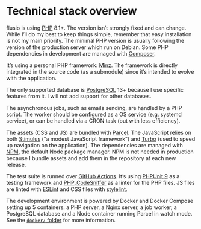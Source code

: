 # Technical stack overview

flusio is using [PHP](https://www.php.net/) 8.1+. The version isn’t strongly
fixed and can change. While I’ll do my best to keep things simple, remember
that easy installation is not my main priority. The minimal PHP version is
usually following the version of the production server which run on Debian.
Some PHP dependencies in development are managed with [Composer](https://getcomposer.org/).

It’s using a personal PHP framework: [Minz](https://github.com/flusio/Minz).
The framework is directly integrated in the source code (as a submodule) since
it’s intended to evolve with the application.

The only supported database is [PostgreSQL](https://www.postgresql.org/) 13+
because I use specific features from it. I will not add support for other
databases.

The asynchronous jobs, such as emails sending, are handled by a PHP script. The
worker should be configured as a OS service (e.g. systemd service), or can be
handled via a CRON task (but with less efficiency).

The assets (CSS and JS) are bundled with [Parcel](https://parceljs.org/). The
JavaScript relies on both [Stimulus](https://stimulus.hotwired.dev/) (“a modest
JavaScript framework”) and [Turbo](https://turbo.hotwired.dev/) (used to speed
up navigation on the application). The dependencies are managed with
[NPM](https://www.npmjs.com/), the default Node package manager. NPM is not
needed in production because I bundle assets and add them in the repository at
each new release.

The test suite is runned over [GitHub Actions](https://github.com/features/actions).
It’s using [PHPUnit 9](https://phpunit.de/) as a testing framework and
[PHP\_CodeSniffer](https://github.com/squizlabs/PHP_CodeSniffer) as a linter
for the PHP files. JS files are linted with [ESLint](https://eslint.org/docs/rules/semi)
and CSS files with [stylelint](https://stylelint.io/).

The development environment is powered by Docker and Docker Compose setting up
5 containers: a PHP server, a Nginx server, a job worker, a PostgreSQL database and
a Node container running Parcel in watch mode. See the [`docker/` folder](/docker/)
for more information.
